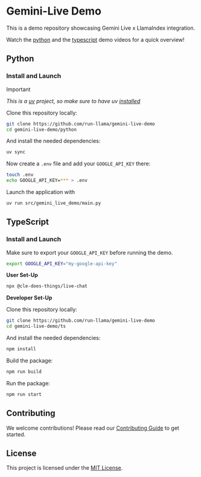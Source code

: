 # Gemini-Live Demo

This is a demo repository showcasing Gemini Live x LlamaIndex integration.

Watch the [python](https://www.loom.com/share/3f9b5c53d6c84fa89e7498a3ce7f1b99?sid=b87329ec-9278-439c-a626-dd1e13adbc97) and the [typescript]() demo videos for a quick overview!

## Python

### Install and Launch

> [!IMPORTANT]
>
> _This is a [uv](https://docs.astral.sh/uv/) project, so make sure to have uv [installed](https://docs.astral.sh/uv/getting-started/installation/)_

Clone this repository locally:

```bash
git clone https://github.com/run-llama/gemini-live-demo
cd gemini-live-demo/python
```

And install the needed dependencies:

```bash
uv sync
```

Now create a `.env` file and add your `GOOGLE_API_KEY` there:

```bash
touch .env
echo GOOGLE_API_KEY=*** > .env
```

Launch the application with

```bash
uv run src/gemini_live_demo/main.py
```

## TypeScript

### Install and Launch

Make sure to export your `GOOGLE_API_KEY` before running the demo.

```bash
export GOOGLE_API_KEY="my-google-api-key"
```

**User Set-Up**

```bash
npx @cle-does-things/live-chat
```

**Developer Set-Up**

Clone this repository locally:

```bash
git clone https://github.com/run-llama/gemini-live-demo
cd gemini-live-demo/ts
```

And install the needed dependencies:

```bash
npm install
```

Build the package:

```bash
npm run build
```

Run the package:

```bash
npm run start
```

## Contributing

We welcome contributions! Please read our [Contributing Guide](CONTRIBUTING.md) to get started.

## License

This project is licensed under the [MIT License](./LICENSE).
